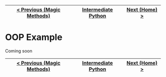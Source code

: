 |[< Previous (Magic Methods)](magicmethod.md) | [Intermediate Python](../README.md)| [Next (Home) >](../../README.md) |
|----|----|----|

# OOP Example

Coming soon

|[< Previous (Magic Methods)](magicmethod.md) | [Intermediate Python](../README.md)| [Next (Home) >](../../README.md) |
|----|----|----|